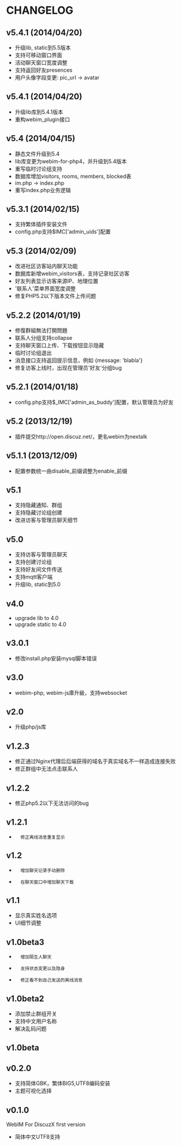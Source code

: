CHANGELOG
==============================

v5.4.1 (2014/04/20)
-----------------------------
* 升级lib, static到5.5版本
* 支持可移动窗口界面
* 活动聊天窗口宽度调整
* 支持返回好友presences
* 用户头像字段变更: pic_url -> avatar

v5.4.1 (2014/04/20)
-----------------------------
* 升级lib库到5.4.1版本
* 重构webim_plugin接口

v5.4 (2014/04/15)
-----------------------------
* 静态文件升级到5.4
* lib库变更为webim-for-php4，并升级到5.4版本
* 重写临时讨论组支持
* 数据库增加visitors, rooms, members, blocked表
* im.php -> index.php
* 重写index.php业务逻辑


v5.3.1 (2014/02/15)
-----------------------------
* 支持繁体插件安装文件
* config.php支持$IMC['admin_uids']配置

v5.3 (2014/02/09)
-----------------------------
* 改进社区访客站内聊天功能
* 数据库新增webim_visitors表，支持记录社区访客
* 好友列表显示访客来源IP、地理位置
* '联系人'菜单界面宽度调整
* 修复PHP5.2以下版本文件上传问题

v5.2.2 (2014/01/19)
-----------------------------
* 修復群組無法打開問題
* 联系人分组支持collapse
* 支持聊天窗口上传、下载按钮显示隐藏
* 临时讨论组退出
* 消息接口支持返回提示信息，例如 {message: 'blabla'}
* 修复访客上线时，出现在管理员'好友'分组bug

v5.2.1 (2014/01/18)
-----------------------------
* config.php支持$_IMC['admin_as_buddy']配置，默认管理员为好友


v5.2 (2013/12/19)
-----------------------------
* 插件提交http://open.discuz.net/，更名webim为nextalk

v5.1.1 (2013/12/09)
-----------------------------
* 配置参数统一由disable_前缀调整为enable_前缀


v5.1
-----------------------------
* 支持隐藏通知、群组
* 支持隐藏讨论组创建
* 改进访客与管理员聊天细节

v5.0
-----------------------------
* 支持访客与管理员聊天
* 支持创建讨论组
* 支持好友间文件传送
* 支持mqtt客户端
* 升级lib, static到5.0

v4.0 
-----------------------------
* upgrade lib to 4.0
* upgrade static to 4.0


v3.0.1
-----------------------------
* 修改install.php安装mysql脚本错误 

v3.0
-----------------------------
* webim-php, webim-js庫升級，支持websocket

v2.0
-----------------------------
* 升级php/js库


v1.2.3
-----------------------------
*	修正通过Nginx代理后后端获得的域名于真实域名不一样造成连接失败
*	修正群组中无法点击联系人

v1.2.2
-----------------------------
*	修正php5.2以下无法访问的bug

v1.2.1
-------------------------------
*       修正离线消息重复显示


v1.2
-------------------------------
*       增加聊天记录手动删除
*       在聊天窗口中增加聊天下载

v1.1
-------------------------------
*	显示真实姓名选项
*	UI细节调整


v1.0beta3
-------------------------------
*       增加陌生人聊天
*       支持状态变更以及隐身
*       修正看不到自己发送的离线消息


v1.0beta2
-------------------------------
*	添加禁止群组开关
*	支持中文用户名称
*	解决乱码问题


v1.0beta
-------------------------------


v0.2.0
-------------------------------

*	支持简体GBK，繁体BIG5,UTF8编码安装
*	主题可视化选择


v0.1.0
-------------------------------

WebIM For DiscuzX first version

*	简体中文UTF8支持
